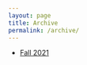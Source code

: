 ```yaml
---
layout: page
title: Archive
permalink: /archive/
---
```


- [Fall 2021](https://SunGroup.com/neurolinguistics)
